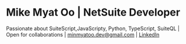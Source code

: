 # Mike Myat Oo | NetSuite Developer
Passionate about SuiteScript,JavaScripty, Python, TypeScript, SuiteQL | Open for collaborations | minmyatoo.dev@gmail.com | [LinkedIn](https://www.linkedin.com/in/minmyatoo/)
